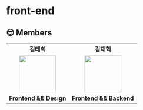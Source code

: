 # front-end

## 😎 Members

<table>
   <tr>
    <td align="center"><b><a href="https://github.com/AlgoRoots">김태희</a></b></td>
    <td align="center"><b><a href="https://github.com/pol-dev-shinroo">김재혁</a></b></td>
    
  </tr>
  <tr>
    <td align="center"><a href="https://github.com/taeheeee"><img src="https://user-images.githubusercontent.com/102004753/206860787-1d14f988-6941-449f-8c34-c79dcab0c574.png" width="100px" /></a></td>
    <td align="center"><a href="https://github.com/pol-dev-shinroo"><img src="https://user-images.githubusercontent.com/102004753/206860602-9e1d5bc7-60a1-427d-b445-a7bc06883937.png" width="100px" /></a></td>
  </tr>
  <tr>
    <td align="center"><b>Frontend && Design</b></td>
    <td align="center"><b>Frontend && Backend</b></td>
  </tr>
</table>
